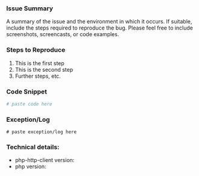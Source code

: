<!--
If this is a feature request, make sure you search Issues for an existing request before creating a new one!

Please utilize the template below to help us resolve your issue.

Note that many issues can be resolved by updating to the latest version.
-->

### Issue Summary
A summary of the issue and the environment in which it occurs. If suitable, include the steps required to reproduce the bug. Please feel free to include screenshots, screencasts, or code examples.

### Steps to Reproduce
1. This is the first step
2. This is the second step
3. Further steps, etc.

### Code Snippet
```php
# paste code here
```

### Exception/Log
```
# paste exception/log here
```

### Technical details:
* php-http-client version: 
* php version:

